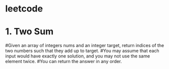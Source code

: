 # leetcode
# 1. Two Sum
#Given an array of integers nums and an integer target, return indices of the two numbers such that they add up to target.
#You may assume that each input would have exactly one solution, and you may not use the same element twice.
#You can return the answer in any order.
